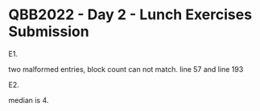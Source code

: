  # QBB2022 - Day 2 - Lunch Exercises Submission

E1.  
  
two malformed entries, block count can not match. line 57 and line 193  
  
  
E2.  
  
median is 4.